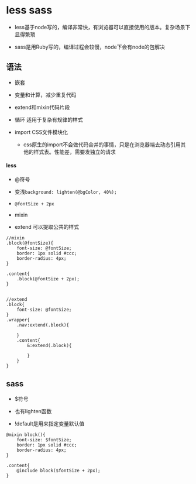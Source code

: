# less sass

- less基于node写的，编译非常快，有浏览器可以直接使用的版本。复杂场景下显得繁琐

- sass是用Ruby写的，编译过程会较慢，node下会有node的包解决



## 语法

- 嵌套

- 变量和计算，减少重复代码

- extend和mixin代码片段

- 循环 适用于复杂有规律的样式

- import CSS文件模块化

    - css原生的import不会做代码合并的事情，只是在浏览器端去动态引用其他的样式表。性能差，需要发独立的请求
    
    

#### less

- @符号

- 变浅`background: lighten(@bgColor, 40%);`

- `@fontSize + 2px`

- mixin

- extend 可以提取公共的样式

```
//mixin
.block(@fontSize){
    font-size: @fontSize;
    border: 1px solid #ccc;
    border-radius: 4px;
}

.content{
    .block(@fontSize + 2px);
}


//extend
.block{
    font-size: @fontSize;
}
.wrapper{
    .nav:extend(.block){
        
    }
    .content{
        &:extend(.block){
        
        }
    }
}
```



## sass

- $符号

- 也有lighten函数

- !default是用来指定变量默认值

```
@mixin block(){
    font-size: $fontSize;
    border: 1px solid #ccc;
    border-radius: 4px;
}

.content{
    @include block($fontSize + 2px);
}

```